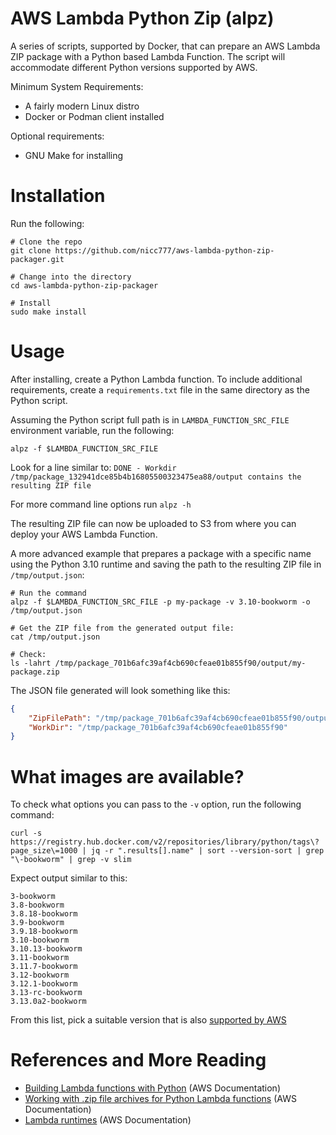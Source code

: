 # AWS Lambda Python Zip (alpz)

A series of scripts, supported by Docker, that can prepare an AWS Lambda ZIP package with a Python based Lambda Function. The script will accommodate different Python versions supported by AWS.

Minimum System Requirements:

* A fairly modern Linux distro
* Docker or Podman client installed

Optional requirements:

* GNU Make for installing

# Installation

Run the following:

```shell
# Clone the repo
git clone https://github.com/nicc777/aws-lambda-python-zip-packager.git

# Change into the directory
cd aws-lambda-python-zip-packager

# Install
sudo make install
```

# Usage

After installing, create a Python Lambda function. To include additional requirements, create a `requirements.txt` file in the same directory as the Python script.

Assuming the Python script full path is in `LAMBDA_FUNCTION_SRC_FILE` environment variable, run the following:

```shell
alpz -f $LAMBDA_FUNCTION_SRC_FILE
```

Look for a line  similar to: `DONE - Workdir /tmp/package_132941dce85b4b16805500323475ea88/output contains the resulting ZIP file`

For more command line options run `alpz -h`

The resulting ZIP file can now be uploaded to S3 from where you can deploy your AWS Lambda Function.

A more advanced example that prepares a package with a specific name using the Python 3.10 runtime and saving the path to the resulting ZIP file in `/tmp/output.json`:

```shell
# Run the command
alpz -f $LAMBDA_FUNCTION_SRC_FILE -p my-package -v 3.10-bookworm -o /tmp/output.json

# Get the ZIP file from the generated output file:
cat /tmp/output.json

# Check:
ls -lahrt /tmp/package_701b6afc39af4cb690cfeae01b855f90/output/my-package.zip
```

The JSON file generated will look something like this:

```json
{
    "ZipFilePath": "/tmp/package_701b6afc39af4cb690cfeae01b855f90/output/my-package.zip", 
    "WorkDir": "/tmp/package_701b6afc39af4cb690cfeae01b855f90"
}
```

# What images are available?

To check what options you can pass to the `-v` option, run the following command:

```shell
curl -s https://registry.hub.docker.com/v2/repositories/library/python/tags\?page_size\=1000 | jq -r ".results[].name" | sort --version-sort | grep "\-bookworm" | grep -v slim
```

Expect output similar to this:

```text
3-bookworm
3.8-bookworm
3.8.18-bookworm
3.9-bookworm
3.9.18-bookworm
3.10-bookworm
3.10.13-bookworm
3.11-bookworm
3.11.7-bookworm
3.12-bookworm
3.12.1-bookworm
3.13-rc-bookworm
3.13.0a2-bookworm
```

From this list, pick a suitable version that is also [supported by AWS](https://docs.aws.amazon.com/lambda/latest/dg/lambda-runtimes.html)

# References and More Reading

* [Building Lambda functions with Python](https://docs.aws.amazon.com/lambda/latest/dg/lambda-python.html) (AWS Documentation)
* [Working with .zip file archives for Python Lambda functions](https://docs.aws.amazon.com/lambda/latest/dg/python-package.html) (AWS Documentation)
* [Lambda runtimes](https://docs.aws.amazon.com/lambda/latest/dg/lambda-runtimes.html) (AWS Documentation)



